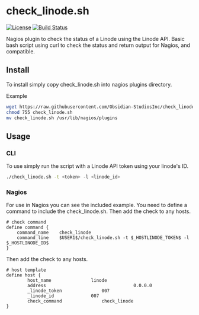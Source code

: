 # check_linode.sh
[![License](https://img.shields.io/badge/license-MIT-blue.svg?colorB=9977bb&style=plastic)](https://github.com/Obsidian-StudiosInc/check_linode/blob/master/LICENSE)
[![Build Status](https://img.shields.io/github/actions/workflow/status/Obsidian-StudiosInc/check_linode/shellcheck.yml?color=9977bb&style=plastic)](https://github.com/Obsidian-StudiosInc/check_linode/actions)

Nagios plugin to check the status of a Linode using the Linode API.
Basic bash script using curl to check the status and return output for
Nagios, and compatible.

## Install
To install simply copy check_linode.sh into nagios plugins directory.

Example
```bash
wget https://raw.githubusercontent.com/Obsidian-StudiosInc/check_linode/master/check_linode.sh
chmod 755 check_linode.sh
mv check_linode.sh /usr/lib/nagios/plugins
```

## Usage

### CLI
To use simply run the script with a Linode API token using your 
linode's ID.

```bash
./check_linode.sh -t <token> -l <linode_id>
```

### Nagios
For use in Nagios you can see the included example. You need to define a 
command to include the check_linode.sh. Then add the check to any hosts.

```
# check command
define command {
	command_name	check_linode
	command_line	$USER1$/check_linode.sh -t $_HOSTLINODE_TOKEN$ -l $_HOSTLINODE_ID$
}
```

Then add the check to any hosts.

```
# host template
define host {
        host_name				linode
        address                                 0.0.0.0
        _linode_token				007
        _linode_id				007
        check_command				check_linode
}
```
